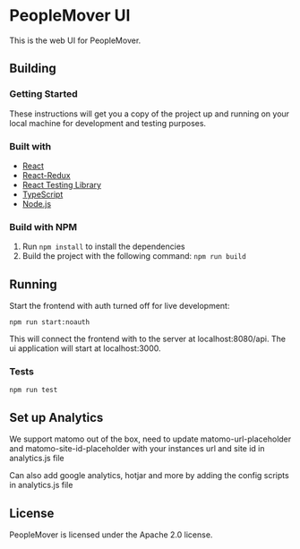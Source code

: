 # PeopleMover UI
This is the web UI for PeopleMover.

## Building

### Getting Started
These instructions will get you a copy of the project up and running on your local machine for development and testing purposes.

### Built with
* [React](https://reactjs.org/)
* [React-Redux](https://react-redux.js.org/)
* [React Testing Library](https://github.com/testing-library/react-testing-library)
* [TypeScript](https://www.typescriptlang.org/)
* [Node.js](https://nodejs.org/en/)

### Build with NPM
1. Run `npm install` to install the dependencies
2. Build the project with the following command: `npm run build`

## Running
Start the frontend with auth turned off for live development:
```
npm run start:noauth
```
This will connect the frontend with to the server at localhost:8080/api.
The ui application will start at localhost:3000.

### Tests

```
npm run test
```

## Set up Analytics
We support matomo out of the box, need to update matomo-url-placeholder 
and matomo-site-id-placeholder with your instances url and site id in 
analytics.js file

Can also add google analytics, hotjar and more by adding the config scripts
in analytics.js file

## License

PeopleMover is licensed under the Apache 2.0 license.
